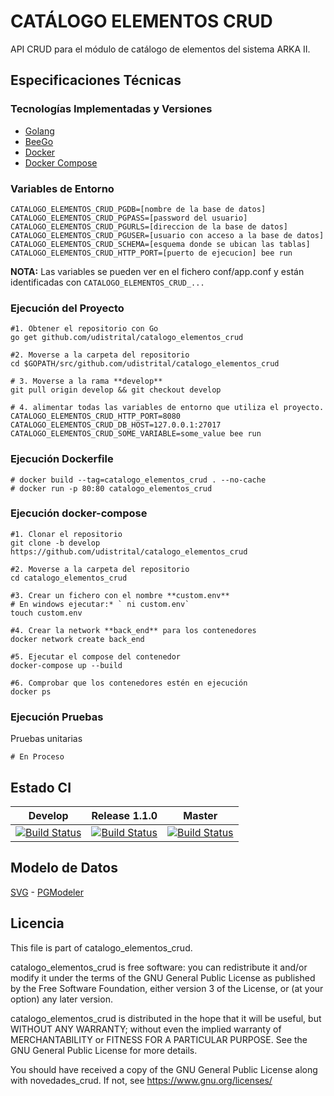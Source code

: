 # CATÁLOGO ELEMENTOS CRUD

API CRUD para el módulo de catálogo de elementos del sistema ARKA II.

## Especificaciones Técnicas

### Tecnologías Implementadas y Versiones

* [Golang](https://github.com/udistrital/introduccion_oas/blob/master/instalacion_de_herramientas/golang.md)
* [BeeGo](https://github.com/udistrital/introduccion_oas/blob/master/instalacion_de_herramientas/beego.md)
* [Docker](https://docs.docker.com/engine/install/ubuntu/)
* [Docker Compose](https://docs.docker.com/compose/)

### Variables de Entorno

```shell
CATALOGO_ELEMENTOS_CRUD_PGDB=[nombre de la base de datos]
CATALOGO_ELEMENTOS_CRUD_PGPASS=[password del usuario]
CATALOGO_ELEMENTOS_CRUD_PGURLS=[direccion de la base de datos]
CATALOGO_ELEMENTOS_CRUD_PGUSER=[usuario con acceso a la base de datos]
CATALOGO_ELEMENTOS_CRUD_SCHEMA=[esquema donde se ubican las tablas]
CATALOGO_ELEMENTOS_CRUD_HTTP_PORT=[puerto de ejecucion] bee run
```

**NOTA:** Las variables se pueden ver en el fichero conf/app.conf y están identificadas con `CATALOGO_ELEMENTOS_CRUD_...`

### Ejecución del Proyecto

```shell
#1. Obtener el repositorio con Go
go get github.com/udistrital/catalogo_elementos_crud

#2. Moverse a la carpeta del repositorio
cd $GOPATH/src/github.com/udistrital/catalogo_elementos_crud

# 3. Moverse a la rama **develop**
git pull origin develop && git checkout develop

# 4. alimentar todas las variables de entorno que utiliza el proyecto.
CATALOGO_ELEMENTOS_CRUD_HTTP_PORT=8080 CATALOGO_ELEMENTOS_CRUD_DB_HOST=127.0.0.1:27017 CATALOGO_ELEMENTOS_CRUD_SOME_VARIABLE=some_value bee run
```

### Ejecución Dockerfile

```shell
# docker build --tag=catalogo_elementos_crud . --no-cache
# docker run -p 80:80 catalogo_elementos_crud
```

### Ejecución docker-compose

```shell
#1. Clonar el repositorio
git clone -b develop https://github.com/udistrital/catalogo_elementos_crud

#2. Moverse a la carpeta del repositorio
cd catalogo_elementos_crud

#3. Crear un fichero con el nombre **custom.env**
# En windows ejecutar:* ` ni custom.env`
touch custom.env

#4. Crear la network **back_end** para los contenedores
docker network create back_end

#5. Ejecutar el compose del contenedor
docker-compose up --build

#6. Comprobar que los contenedores estén en ejecución
docker ps
```

### Ejecución Pruebas

Pruebas unitarias

```shell
# En Proceso
```

## Estado CI

| Develop | Release 1.1.0 | Master |
| -- | -- | -- |
| [![Build Status](https://hubci.portaloas.udistrital.edu.co/api/badges/udistrital/catalogo_elementos_crud/status.svg?ref=refs/heads/develop)](https://hubci.portaloas.udistrital.edu.co/udistrital/catalogo_elementos_crud/) | [![Build Status](https://hubci.portaloas.udistrital.edu.co/api/badges/udistrital/catalogo_elementos_crud/status.svg?ref=refs/heads/release/1.1.0)](https://hubci.portaloas.udistrital.edu.co/udistrital/catalogo_elementos_crud/) | [![Build Status](https://hubci.portaloas.udistrital.edu.co/api/badges/udistrital/catalogo_elementos_crud/status.svg?ref=refs/heads/master)](https://hubci.portaloas.udistrital.edu.co/udistrital/catalogo_elementos_crud/) |

## Modelo de Datos

[SVG](database/modelo.svg) - [PGModeler](database/modelo.dbm)

## Licencia

This file is part of catalogo_elementos_crud.

catalogo_elementos_crud is free software: you can redistribute it and/or modify it under the terms of the GNU General Public License as published by the Free Software Foundation, either version 3 of the License, or (at your option) any later version.

catalogo_elementos_crud is distributed in the hope that it will be useful, but WITHOUT ANY WARRANTY; without even the implied warranty of MERCHANTABILITY or FITNESS FOR A PARTICULAR PURPOSE. See the GNU General Public License for more details.

You should have received a copy of the GNU General Public License along with novedades_crud. If not, see https://www.gnu.org/licenses/
